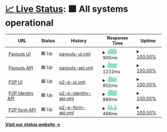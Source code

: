 # [📈 Live Status](https://upptime.kodo.com): <!--live status--> **🟩 All systems operational**

<!--start: status pages-->
<!-- This summary is generated by Upptime (https://github.com/upptime/upptime) -->
<!-- Do not edit this manually, your changes will be overwritten -->
<!-- prettier-ignore -->
| URL | Status | History | Response Time | Uptime |
| --- | ------ | ------- | ------------- | ------ |
| <img alt="" src="https://icons.duckduckgo.com/ip3/app.kodo.in.ico" height="13"> [Payouts UI](https://app.kodo.in) | 🟩 Up | [payouts-ui.yml](https://github.com/kodo-in/upptime/commits/HEAD/history/payouts-ui.yml) | <details><summary><img alt="Response time graph" src="./graphs/payouts-ui/response-time-week.png" height="20"> 900ms</summary><br><a href="https://upptime.kodo.com/history/payouts-ui"><img alt="Response time 827" src="https://img.shields.io/endpoint?url=https%3A%2F%2Fraw.githubusercontent.com%2Fkodo-in%2Fupptime%2FHEAD%2Fapi%2Fpayouts-ui%2Fresponse-time.json"></a><br><a href="https://upptime.kodo.com/history/payouts-ui"><img alt="24-hour response time 896" src="https://img.shields.io/endpoint?url=https%3A%2F%2Fraw.githubusercontent.com%2Fkodo-in%2Fupptime%2FHEAD%2Fapi%2Fpayouts-ui%2Fresponse-time-day.json"></a><br><a href="https://upptime.kodo.com/history/payouts-ui"><img alt="7-day response time 900" src="https://img.shields.io/endpoint?url=https%3A%2F%2Fraw.githubusercontent.com%2Fkodo-in%2Fupptime%2FHEAD%2Fapi%2Fpayouts-ui%2Fresponse-time-week.json"></a><br><a href="https://upptime.kodo.com/history/payouts-ui"><img alt="30-day response time 873" src="https://img.shields.io/endpoint?url=https%3A%2F%2Fraw.githubusercontent.com%2Fkodo-in%2Fupptime%2FHEAD%2Fapi%2Fpayouts-ui%2Fresponse-time-month.json"></a><br><a href="https://upptime.kodo.com/history/payouts-ui"><img alt="1-year response time 827" src="https://img.shields.io/endpoint?url=https%3A%2F%2Fraw.githubusercontent.com%2Fkodo-in%2Fupptime%2FHEAD%2Fapi%2Fpayouts-ui%2Fresponse-time-year.json"></a></details> | <details><summary><a href="https://upptime.kodo.com/history/payouts-ui">100.00%</a></summary><a href="https://upptime.kodo.com/history/payouts-ui"><img alt="All-time uptime 100.00%" src="https://img.shields.io/endpoint?url=https%3A%2F%2Fraw.githubusercontent.com%2Fkodo-in%2Fupptime%2FHEAD%2Fapi%2Fpayouts-ui%2Fuptime.json"></a><br><a href="https://upptime.kodo.com/history/payouts-ui"><img alt="24-hour uptime 100.00%" src="https://img.shields.io/endpoint?url=https%3A%2F%2Fraw.githubusercontent.com%2Fkodo-in%2Fupptime%2FHEAD%2Fapi%2Fpayouts-ui%2Fuptime-day.json"></a><br><a href="https://upptime.kodo.com/history/payouts-ui"><img alt="7-day uptime 100.00%" src="https://img.shields.io/endpoint?url=https%3A%2F%2Fraw.githubusercontent.com%2Fkodo-in%2Fupptime%2FHEAD%2Fapi%2Fpayouts-ui%2Fuptime-week.json"></a><br><a href="https://upptime.kodo.com/history/payouts-ui"><img alt="30-day uptime 100.00%" src="https://img.shields.io/endpoint?url=https%3A%2F%2Fraw.githubusercontent.com%2Fkodo-in%2Fupptime%2FHEAD%2Fapi%2Fpayouts-ui%2Fuptime-month.json"></a><br><a href="https://upptime.kodo.com/history/payouts-ui"><img alt="1-year uptime 100.00%" src="https://img.shields.io/endpoint?url=https%3A%2F%2Fraw.githubusercontent.com%2Fkodo-in%2Fupptime%2FHEAD%2Fapi%2Fpayouts-ui%2Fuptime-year.json"></a></details>
| <img alt="" src="https://icons.duckduckgo.com/ip3/api.kodo.in.ico" height="13"> [Payouts API](https://api.kodo.in/health) | 🟩 Up | [payouts-api.yml](https://github.com/kodo-in/upptime/commits/HEAD/history/payouts-api.yml) | <details><summary><img alt="Response time graph" src="./graphs/payouts-api/response-time-week.png" height="20"> 1232ms</summary><br><a href="https://upptime.kodo.com/history/payouts-api"><img alt="Response time 1253" src="https://img.shields.io/endpoint?url=https%3A%2F%2Fraw.githubusercontent.com%2Fkodo-in%2Fupptime%2FHEAD%2Fapi%2Fpayouts-api%2Fresponse-time.json"></a><br><a href="https://upptime.kodo.com/history/payouts-api"><img alt="24-hour response time 1240" src="https://img.shields.io/endpoint?url=https%3A%2F%2Fraw.githubusercontent.com%2Fkodo-in%2Fupptime%2FHEAD%2Fapi%2Fpayouts-api%2Fresponse-time-day.json"></a><br><a href="https://upptime.kodo.com/history/payouts-api"><img alt="7-day response time 1232" src="https://img.shields.io/endpoint?url=https%3A%2F%2Fraw.githubusercontent.com%2Fkodo-in%2Fupptime%2FHEAD%2Fapi%2Fpayouts-api%2Fresponse-time-week.json"></a><br><a href="https://upptime.kodo.com/history/payouts-api"><img alt="30-day response time 1223" src="https://img.shields.io/endpoint?url=https%3A%2F%2Fraw.githubusercontent.com%2Fkodo-in%2Fupptime%2FHEAD%2Fapi%2Fpayouts-api%2Fresponse-time-month.json"></a><br><a href="https://upptime.kodo.com/history/payouts-api"><img alt="1-year response time 1253" src="https://img.shields.io/endpoint?url=https%3A%2F%2Fraw.githubusercontent.com%2Fkodo-in%2Fupptime%2FHEAD%2Fapi%2Fpayouts-api%2Fresponse-time-year.json"></a></details> | <details><summary><a href="https://upptime.kodo.com/history/payouts-api">100.00%</a></summary><a href="https://upptime.kodo.com/history/payouts-api"><img alt="All-time uptime 99.95%" src="https://img.shields.io/endpoint?url=https%3A%2F%2Fraw.githubusercontent.com%2Fkodo-in%2Fupptime%2FHEAD%2Fapi%2Fpayouts-api%2Fuptime.json"></a><br><a href="https://upptime.kodo.com/history/payouts-api"><img alt="24-hour uptime 100.00%" src="https://img.shields.io/endpoint?url=https%3A%2F%2Fraw.githubusercontent.com%2Fkodo-in%2Fupptime%2FHEAD%2Fapi%2Fpayouts-api%2Fuptime-day.json"></a><br><a href="https://upptime.kodo.com/history/payouts-api"><img alt="7-day uptime 100.00%" src="https://img.shields.io/endpoint?url=https%3A%2F%2Fraw.githubusercontent.com%2Fkodo-in%2Fupptime%2FHEAD%2Fapi%2Fpayouts-api%2Fuptime-week.json"></a><br><a href="https://upptime.kodo.com/history/payouts-api"><img alt="30-day uptime 99.76%" src="https://img.shields.io/endpoint?url=https%3A%2F%2Fraw.githubusercontent.com%2Fkodo-in%2Fupptime%2FHEAD%2Fapi%2Fpayouts-api%2Fuptime-month.json"></a><br><a href="https://upptime.kodo.com/history/payouts-api"><img alt="1-year uptime 99.95%" src="https://img.shields.io/endpoint?url=https%3A%2F%2Fraw.githubusercontent.com%2Fkodo-in%2Fupptime%2FHEAD%2Fapi%2Fpayouts-api%2Fuptime-year.json"></a></details>
| <img alt="" src="https://icons.duckduckgo.com/ip3/app.kodo.com.ico" height="13"> [P2P UI](https://app.kodo.com) | 🟩 Up | [p2-p-ui.yml](https://github.com/kodo-in/upptime/commits/HEAD/history/p2-p-ui.yml) | <details><summary><img alt="Response time graph" src="./graphs/p2-p-ui/response-time-week.png" height="20"> 902ms</summary><br><a href="https://upptime.kodo.com/history/p2-p-ui"><img alt="Response time 830" src="https://img.shields.io/endpoint?url=https%3A%2F%2Fraw.githubusercontent.com%2Fkodo-in%2Fupptime%2FHEAD%2Fapi%2Fp2-p-ui%2Fresponse-time.json"></a><br><a href="https://upptime.kodo.com/history/p2-p-ui"><img alt="24-hour response time 899" src="https://img.shields.io/endpoint?url=https%3A%2F%2Fraw.githubusercontent.com%2Fkodo-in%2Fupptime%2FHEAD%2Fapi%2Fp2-p-ui%2Fresponse-time-day.json"></a><br><a href="https://upptime.kodo.com/history/p2-p-ui"><img alt="7-day response time 902" src="https://img.shields.io/endpoint?url=https%3A%2F%2Fraw.githubusercontent.com%2Fkodo-in%2Fupptime%2FHEAD%2Fapi%2Fp2-p-ui%2Fresponse-time-week.json"></a><br><a href="https://upptime.kodo.com/history/p2-p-ui"><img alt="30-day response time 904" src="https://img.shields.io/endpoint?url=https%3A%2F%2Fraw.githubusercontent.com%2Fkodo-in%2Fupptime%2FHEAD%2Fapi%2Fp2-p-ui%2Fresponse-time-month.json"></a><br><a href="https://upptime.kodo.com/history/p2-p-ui"><img alt="1-year response time 830" src="https://img.shields.io/endpoint?url=https%3A%2F%2Fraw.githubusercontent.com%2Fkodo-in%2Fupptime%2FHEAD%2Fapi%2Fp2-p-ui%2Fresponse-time-year.json"></a></details> | <details><summary><a href="https://upptime.kodo.com/history/p2-p-ui">100.00%</a></summary><a href="https://upptime.kodo.com/history/p2-p-ui"><img alt="All-time uptime 100.00%" src="https://img.shields.io/endpoint?url=https%3A%2F%2Fraw.githubusercontent.com%2Fkodo-in%2Fupptime%2FHEAD%2Fapi%2Fp2-p-ui%2Fuptime.json"></a><br><a href="https://upptime.kodo.com/history/p2-p-ui"><img alt="24-hour uptime 100.00%" src="https://img.shields.io/endpoint?url=https%3A%2F%2Fraw.githubusercontent.com%2Fkodo-in%2Fupptime%2FHEAD%2Fapi%2Fp2-p-ui%2Fuptime-day.json"></a><br><a href="https://upptime.kodo.com/history/p2-p-ui"><img alt="7-day uptime 100.00%" src="https://img.shields.io/endpoint?url=https%3A%2F%2Fraw.githubusercontent.com%2Fkodo-in%2Fupptime%2FHEAD%2Fapi%2Fp2-p-ui%2Fuptime-week.json"></a><br><a href="https://upptime.kodo.com/history/p2-p-ui"><img alt="30-day uptime 100.00%" src="https://img.shields.io/endpoint?url=https%3A%2F%2Fraw.githubusercontent.com%2Fkodo-in%2Fupptime%2FHEAD%2Fapi%2Fp2-p-ui%2Fuptime-month.json"></a><br><a href="https://upptime.kodo.com/history/p2-p-ui"><img alt="1-year uptime 100.00%" src="https://img.shields.io/endpoint?url=https%3A%2F%2Fraw.githubusercontent.com%2Fkodo-in%2Fupptime%2FHEAD%2Fapi%2Fp2-p-ui%2Fuptime-year.json"></a></details>
| <img alt="" src="https://icons.duckduckgo.com/ip3/api.kodo.com.ico" height="13"> [P2P Identity API](https://api.kodo.com/identity/health) | 🟩 Up | [p2-p-identity-api.yml](https://github.com/kodo-in/upptime/commits/HEAD/history/p2-p-identity-api.yml) | <details><summary><img alt="Response time graph" src="./graphs/p2-p-identity-api/response-time-week.png" height="20"> 889ms</summary><br><a href="https://upptime.kodo.com/history/p2-p-identity-api"><img alt="Response time 905" src="https://img.shields.io/endpoint?url=https%3A%2F%2Fraw.githubusercontent.com%2Fkodo-in%2Fupptime%2FHEAD%2Fapi%2Fp2-p-identity-api%2Fresponse-time.json"></a><br><a href="https://upptime.kodo.com/history/p2-p-identity-api"><img alt="24-hour response time 868" src="https://img.shields.io/endpoint?url=https%3A%2F%2Fraw.githubusercontent.com%2Fkodo-in%2Fupptime%2FHEAD%2Fapi%2Fp2-p-identity-api%2Fresponse-time-day.json"></a><br><a href="https://upptime.kodo.com/history/p2-p-identity-api"><img alt="7-day response time 889" src="https://img.shields.io/endpoint?url=https%3A%2F%2Fraw.githubusercontent.com%2Fkodo-in%2Fupptime%2FHEAD%2Fapi%2Fp2-p-identity-api%2Fresponse-time-week.json"></a><br><a href="https://upptime.kodo.com/history/p2-p-identity-api"><img alt="30-day response time 907" src="https://img.shields.io/endpoint?url=https%3A%2F%2Fraw.githubusercontent.com%2Fkodo-in%2Fupptime%2FHEAD%2Fapi%2Fp2-p-identity-api%2Fresponse-time-month.json"></a><br><a href="https://upptime.kodo.com/history/p2-p-identity-api"><img alt="1-year response time 905" src="https://img.shields.io/endpoint?url=https%3A%2F%2Fraw.githubusercontent.com%2Fkodo-in%2Fupptime%2FHEAD%2Fapi%2Fp2-p-identity-api%2Fresponse-time-year.json"></a></details> | <details><summary><a href="https://upptime.kodo.com/history/p2-p-identity-api">100.00%</a></summary><a href="https://upptime.kodo.com/history/p2-p-identity-api"><img alt="All-time uptime 100.00%" src="https://img.shields.io/endpoint?url=https%3A%2F%2Fraw.githubusercontent.com%2Fkodo-in%2Fupptime%2FHEAD%2Fapi%2Fp2-p-identity-api%2Fuptime.json"></a><br><a href="https://upptime.kodo.com/history/p2-p-identity-api"><img alt="24-hour uptime 100.00%" src="https://img.shields.io/endpoint?url=https%3A%2F%2Fraw.githubusercontent.com%2Fkodo-in%2Fupptime%2FHEAD%2Fapi%2Fp2-p-identity-api%2Fuptime-day.json"></a><br><a href="https://upptime.kodo.com/history/p2-p-identity-api"><img alt="7-day uptime 100.00%" src="https://img.shields.io/endpoint?url=https%3A%2F%2Fraw.githubusercontent.com%2Fkodo-in%2Fupptime%2FHEAD%2Fapi%2Fp2-p-identity-api%2Fuptime-week.json"></a><br><a href="https://upptime.kodo.com/history/p2-p-identity-api"><img alt="30-day uptime 100.00%" src="https://img.shields.io/endpoint?url=https%3A%2F%2Fraw.githubusercontent.com%2Fkodo-in%2Fupptime%2FHEAD%2Fapi%2Fp2-p-identity-api%2Fuptime-month.json"></a><br><a href="https://upptime.kodo.com/history/p2-p-identity-api"><img alt="1-year uptime 100.00%" src="https://img.shields.io/endpoint?url=https%3A%2F%2Fraw.githubusercontent.com%2Fkodo-in%2Fupptime%2FHEAD%2Fapi%2Fp2-p-identity-api%2Fuptime-year.json"></a></details>
| <img alt="" src="https://icons.duckduckgo.com/ip3/api.kodo.com.ico" height="13"> [P2P form API](https://api.kodo.com/form/health) | 🟩 Up | [p2-p-form-api.yml](https://github.com/kodo-in/upptime/commits/HEAD/history/p2-p-form-api.yml) | <details><summary><img alt="Response time graph" src="./graphs/p2-p-form-api/response-time-week.png" height="20"> 488ms</summary><br><a href="https://upptime.kodo.com/history/p2-p-form-api"><img alt="Response time 272" src="https://img.shields.io/endpoint?url=https%3A%2F%2Fraw.githubusercontent.com%2Fkodo-in%2Fupptime%2FHEAD%2Fapi%2Fp2-p-form-api%2Fresponse-time.json"></a><br><a href="https://upptime.kodo.com/history/p2-p-form-api"><img alt="24-hour response time 269" src="https://img.shields.io/endpoint?url=https%3A%2F%2Fraw.githubusercontent.com%2Fkodo-in%2Fupptime%2FHEAD%2Fapi%2Fp2-p-form-api%2Fresponse-time-day.json"></a><br><a href="https://upptime.kodo.com/history/p2-p-form-api"><img alt="7-day response time 488" src="https://img.shields.io/endpoint?url=https%3A%2F%2Fraw.githubusercontent.com%2Fkodo-in%2Fupptime%2FHEAD%2Fapi%2Fp2-p-form-api%2Fresponse-time-week.json"></a><br><a href="https://upptime.kodo.com/history/p2-p-form-api"><img alt="30-day response time 430" src="https://img.shields.io/endpoint?url=https%3A%2F%2Fraw.githubusercontent.com%2Fkodo-in%2Fupptime%2FHEAD%2Fapi%2Fp2-p-form-api%2Fresponse-time-month.json"></a><br><a href="https://upptime.kodo.com/history/p2-p-form-api"><img alt="1-year response time 272" src="https://img.shields.io/endpoint?url=https%3A%2F%2Fraw.githubusercontent.com%2Fkodo-in%2Fupptime%2FHEAD%2Fapi%2Fp2-p-form-api%2Fresponse-time-year.json"></a></details> | <details><summary><a href="https://upptime.kodo.com/history/p2-p-form-api">100.00%</a></summary><a href="https://upptime.kodo.com/history/p2-p-form-api"><img alt="All-time uptime 100.00%" src="https://img.shields.io/endpoint?url=https%3A%2F%2Fraw.githubusercontent.com%2Fkodo-in%2Fupptime%2FHEAD%2Fapi%2Fp2-p-form-api%2Fuptime.json"></a><br><a href="https://upptime.kodo.com/history/p2-p-form-api"><img alt="24-hour uptime 100.00%" src="https://img.shields.io/endpoint?url=https%3A%2F%2Fraw.githubusercontent.com%2Fkodo-in%2Fupptime%2FHEAD%2Fapi%2Fp2-p-form-api%2Fuptime-day.json"></a><br><a href="https://upptime.kodo.com/history/p2-p-form-api"><img alt="7-day uptime 100.00%" src="https://img.shields.io/endpoint?url=https%3A%2F%2Fraw.githubusercontent.com%2Fkodo-in%2Fupptime%2FHEAD%2Fapi%2Fp2-p-form-api%2Fuptime-week.json"></a><br><a href="https://upptime.kodo.com/history/p2-p-form-api"><img alt="30-day uptime 100.00%" src="https://img.shields.io/endpoint?url=https%3A%2F%2Fraw.githubusercontent.com%2Fkodo-in%2Fupptime%2FHEAD%2Fapi%2Fp2-p-form-api%2Fuptime-month.json"></a><br><a href="https://upptime.kodo.com/history/p2-p-form-api"><img alt="1-year uptime 100.00%" src="https://img.shields.io/endpoint?url=https%3A%2F%2Fraw.githubusercontent.com%2Fkodo-in%2Fupptime%2FHEAD%2Fapi%2Fp2-p-form-api%2Fuptime-year.json"></a></details>

<!--end: status pages-->

[**Visit our status website →**](https://upptime.kodo.com)
